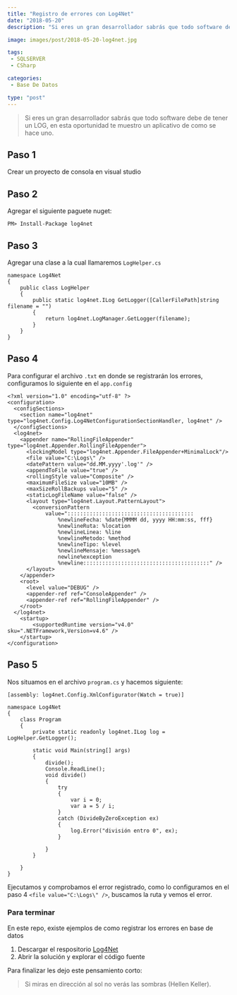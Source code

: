 ```yaml
---
title: "Registro de errores con Log4Net"
date: "2018-05-20"
description: "Si eres un gran desarrollador sabrás que todo software debe de tener un LOG, en esta oportunidad te muestro un aplicativo de como se hace uno."

image: images/post/2018-05-20-log4net.jpg

tags:
 - SQLSERVER
 - CSharp

categories:
 - Base De Datos

type: "post"
---
```


> Si eres un gran desarrollador sabrás que todo software debe de tener un LOG, en esta oportunidad te muestro un aplicativo de como se hace uno.


## Paso 1
Crear un proyecto de consola en visual studio

## Paso 2
Agregar el siguiente paguete nuget:
```
PM> Install-Package log4net
```

## Paso 3
Agregar una clase a la cual llamaremos ```LogHelper.cs```
```
namespace Log4Net
{
    public class LogHelper
    {
        public static log4net.ILog GetLogger([CallerFilePath]string filename = "")
        {
            return log4net.LogManager.GetLogger(filename);
        }
    }
}
```

## Paso 4
Para configurar el archivo ```.txt``` en donde se registrarán los errores, configuramos lo siguiente en el ```app.config```
```
<?xml version="1.0" encoding="utf-8" ?>
<configuration>
  <configSections>
    <section name="log4net" type="log4net.Config.Log4NetConfigurationSectionHandler, log4net" />
  </configSections>
  <log4net>
    <appender name="RollingFileAppender" type="log4net.Appender.RollingFileAppender">
      <lockingModel type="log4net.Appender.FileAppender+MinimalLock"/>
      <file value="C:\Logs\" />
      <datePattern value="dd.MM.yyyy'.log'" />
      <appendToFile value="true" />
      <rollingStyle value="Composite" />
      <maximumFileSize value="10MB" />
      <maxSizeRollBackups value="5" />
      <staticLogFileName value="false" />
      <layout type="log4net.Layout.PatternLayout">
        <conversionPattern 
            value="::::::::::::::::::::::::::::::::::::::::
                %newlineFecha: %date{MMMM dd, yyyy HH:mm:ss, fff} 
                %newlineRuta: %location 
                %newlineLinea: %line 
                %newlineMetodo: %method 
                %newlineTipo: %level 
                %newlineMensaje: %message%
                newline%exception
                %newline::::::::::::::::::::::::::::::::::::::::" />
      </layout>
    </appender>
    <root>
      <level value="DEBUG" />
      <appender-ref ref="ConsoleAppender" />
      <appender-ref ref="RollingFileAppender" />
    </root>
  </log4net>
    <startup> 
        <supportedRuntime version="v4.0" sku=".NETFramework,Version=v4.6" />
    </startup>
</configuration>
```

## Paso 5
Nos situamos en el archivo ```program.cs``` y hacemos siguiente:
```
[assembly: log4net.Config.XmlConfigurator(Watch = true)]

namespace Log4Net
{
    class Program
    {
        private static readonly log4net.ILog log = LogHelper.GetLogger();

        static void Main(string[] args)
        {
            divide();
            Console.ReadLine();
            void divide()
            {
                try
                {
                    var i = 0;
                    var a = 5 / i;
                }
                catch (DivideByZeroException ex)
                {
                    log.Error("división entro 0", ex);
                }

            }
        }

    }
}
```

Ejecutamos y comprobamos el error registrado, como lo configuramos en el paso 4 ```<file value="C:\Logs\" />```, buscamos la ruta y vemos el error.

### Para terminar
En este repo, existe ejemplos de como registrar los errores en base de datos

1. Descargar el respositorio [Log4Net](https://github.com/PORTAFOLIO-PROYECTOS/LOG4NET_PRINCIPIANTE_A_FIN/archive/master.zip)
2. Abrir la solución y explorar el código fuente

Para finalizar les dejo este pensamiento corto:

> Si miras en dirección al sol no verás las sombras (Hellen Keller).